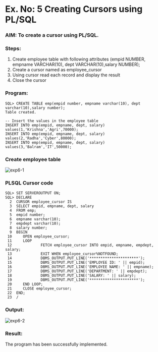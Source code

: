 # Ex. No: 5 Creating Cursors using PL/SQL

### AIM: To create a cursor using PL/SQL.

### Steps:
1. Create employee table with following attributes (empid NUMBER, empname VARCHAR(10), dept VARCHAR(10),salary NUMBER);
2. Create a cursor named as employee_cursor
3. Using cursor read each record and display the result
4. Close the cursor

### Program:
```
SQL> CREATE TABLE emp(empid number, empname varchar(10), dept varchar(10),salary number);
Table created.

-- Insert the values in the employee table
INSERT INTO emp(empid, empname, dept, salary)
values(1,'Krishna','Agri',70000);
INSERT INTO emp(empid, empname, dept, salary)
values(2,'Radha','Cyber',80000);
INSERT INTO emp(empid, empname, dept, salary)
values(3,'Balram','IT',50000);
```
### Create employee table
![exp6-1](https://github.com/Rajeshanbu/Ex-no-6-Creating-Cursors-using-PL-SQL/assets/118924713/db36a26c-649b-4bef-bbf5-1b2ab9b9048b)

### PLSQL Cursor code
```
SQL> SET SERVEROUTPUT ON;
SQL> DECLARE
  2  CURSOR employee_cursor IS
  3  SELECT empid, empname, dept, salary
  4  FROM emp;
  5  empid number;
  6  empname varchar(10);
  7  empdept varchar(10);
  8  salary number;
  9  BEGIN
 10     OPEN employee_cursor;
 11     LOOP
 12             FETCH employee_cursor INTO empid, empname, empdept, salary;
 13             EXIT WHEN employee_cursor%NOTFOUND;
 14             DBMS_OUTPUT.PUT_LINE('**********************');
 15             DBMS_OUTPUT.PUT_LINE('EMPLOYEE ID: ' || empid);
 16             DBMS_OUTPUT.PUT_LINE('EMPLOYEE NAME: ' || empname);
 17             DBMS_OUTPUT.PUT_LINE('DEPARTMENT: ' || empdept);
 18             DBMS_OUTPUT.PUT_LINE('SALARY: ' || salary);
 19             DBMS_OUTPUT.PUT_LINE('**********************');
 20     END LOOP;
 21     CLOSE employee_cursor;
 22  END;
 23  /
```
### Output:
![exp6-2](https://github.com/Rajeshanbu/Ex-no-6-Creating-Cursors-using-PL-SQL/assets/118924713/4892cb94-83ca-478a-a68e-253d99aca22f)

### Result:
The program has been successfully implemented.
